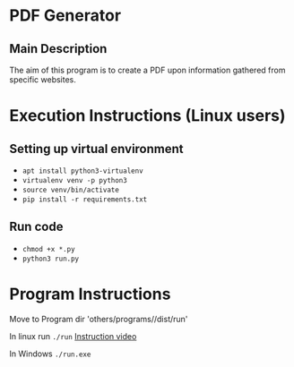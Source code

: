 # PDF Generator

## Main Description

The aim of this program is to create a PDF upon information gathered from specific websites.

# Execution Instructions (Linux users)

## Setting up virtual environment 

- `apt install python3-virtualenv`
- `virtualenv venv -p python3`
- `source venv/bin/activate`
- `pip install -r requirements.txt`

## Run code
- `chmod +x *.py`
- `python3 run.py`

# Program Instructions
Move to Program dir 'others/programs/<os>/dist/run'

In linux run `./run`
[Instruction video](https://www.youtube.com/watch?v=FbH46hqXGRw)

In Windows `./run.exe`


